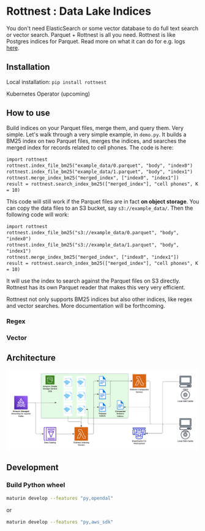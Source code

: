 # Rottnest : Data Lake Indices

You don't need ElasticSearch or some vector database to do full text search or vector search. Parquet + Rottnest is all you need. Rottnest is like Postgres indices for Parquet. Read more on what it can do for e.g. logs [here](LogCloud.pdf).

## Installation

Local installation: `pip install rottnest`

Kubernetes Operator (upcoming)

## How to use

Build indices on your Parquet files, merge them, and query them. Very simple. Let's walk through a very simple example, in `demo.py`. It builds a BM25 index on two Parquet files, merges the indices, and searches the merged index for records related to cell phones. The code is here:

```
import rottnest
rottnest.index_file_bm25("example_data/0.parquet", "body", "index0")
rottnest.index_file_bm25("example_data/1.parquet", "body", "index1")
rottnest.merge_index_bm25("merged_index", ["index0", "index1"])
result = rottnest.search_index_bm25(["merged_index"], "cell phones", K = 10)
```

This code will still work if the Parquet files are in fact **on object storage**. You can copy the data files to an S3 bucket, say `s3://example_data/`. Then the following code will work:

```
import rottnest
rottnest.index_file_bm25("s3://example_data/0.parquet", "body", "index0")
rottnest.index_file_bm25("s3://example_data/1.parquet", "body", "index1")
rottnest.merge_index_bm25("merged_index", ["index0", "index1"])
result = rottnest.search_index_bm25(["merged_index"], "cell phones", K = 10)
```

It will use the index to search against the Parquet files on S3 directly. Rottnest has its own Parquet reader that makes this very very efficient.

Rottnest not only supports BM25 indices but also other indices, like regex and vector searches. More documentation will be forthcoming.

### Regex

### Vector

## Architecture

![Architecture](assets/arch.png)

## Development

### Build Python wheel
```bash
maturin develop --features "py,opendal"
```
or 
```bash
maturin develop --features "py,aws_sdk"
```
